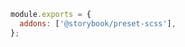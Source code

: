 ```js filename=".storybook/main.js" renderer="common" language="js"
module.exports = {
  addons: ['@storybook/preset-scss'],
};
```
